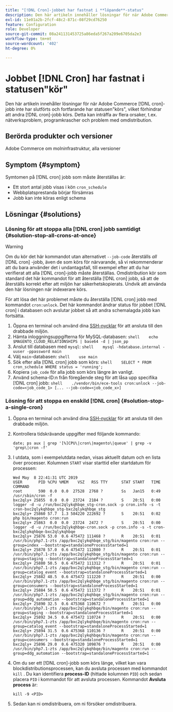 ```yaml
---
title: "[!DNL Cron]-jobbet har fastnat i **löpande**-status"
description: Den här artikeln innehåller lösningar för när Adobe Commerce [!DNL cron] jobb inte har slutförts och kvarstår i körningsstatus, vilket förhindrar att andra [!DNL cron] jobb körs. Detta kan inträffa av flera orsaker, t.ex. nätverksproblem, programkrascher och problem med omdistribution.
exl-id: 11e01a2b-2fcf-48c2-871c-08f29cd76250
feature: Configuration
role: Developer
source-git-commit: 08a241131453725a86eda5f267a209e6705da2e3
workflow-type: tm+mt
source-wordcount: '402'
ht-degree: 0%

---
```


# Jobbet [!DNL Cron] har fastnat i statusen&quot;kör&quot;

Den här artikeln innehåller lösningar för när Adobe Commerce [!DNL cron]-jobb inte har slutförts och fortfarande har statusen&quot;körs&quot;, vilket förhindrar att andra [!DNL cron]-jobb körs. Detta kan inträffa av flera orsaker, t.ex. nätverksproblem, programkrascher och problem med omdistribution.

## Berörda produkter och versioner

Adobe Commerce om molninfrastruktur, alla versioner

## Symptom {#symptom}

Symtomen på [!DNL cron] jobb som måste återställas är:

* Ett stort antal jobb visas i kön `cron_schedule`
* Webbplatsprestanda börjar försämras
* Jobb kan inte köras enligt schema

## Lösningar {#solutions}

### Lösning för att stoppa alla [!DNL cron] jobb samtidigt {#solution-stop-all-crons-at-once}

>[!WARNING]
>
>Om du kör det här kommandot utan alternativet `--job-code` återställs *all* [!DNL cron] -jobb, även de som körs för närvarande, så vi rekommenderar att du bara använder det i undantagsfall, till exempel efter att du har verifierat att alla [!DNL cron]-jobb måste återställas. Omdistribution kör som standard det här kommandot för att återställa [!DNL cron] jobb, så att de återställs korrekt efter att miljön har säkerhetskopierats. Undvik att använda den här lösningen när indexerare körs.

För att lösa det här problemet måste du återställa [!DNL cron] jobb med kommandot `cron:unlock`. Det här kommandot ändrar status för jobbet [!DNL cron] i databasen och avslutar jobbet så att andra schemalagda jobb kan fortsätta.

1. Öppna en terminal och använd dina [SSH-nycklar](https://experienceleague.adobe.com/sv/docs/commerce-cloud-service/user-guide/develop/secure-connections) för att ansluta till den drabbade miljön.
1. Hämta inloggningsuppgifterna för MySQL-databasen:    ```shell    echo $MAGENTO_CLOUD_RELATIONSHIPS | base64 -d | json_pp    ```
1. Anslut till databasen med `mysql`:    ```shell    mysql -hdatabase.internal -uuser -ppassword main    ```
1. Välj `main`-databasen:    ```shell    use main    ```
1. Sök efter alla [!DNL cron] jobb som körs:    ```shell    SELECT * FROM cron_schedule WHERE status = 'running';    ```
1. Kopiera `job_code` för alla jobb som körs längre än vanligt.
1. Använd schema-ID:n från föregående steg för att låsa upp specifika [!DNL cron] jobb:    ```shell    ./vendor/bin/ece-tools cron:unlock --job-code=<job_code_1> [... --job-code=<job_code_x>]    ```

### Lösning för att stoppa en enskild [!DNL cron] {#solution-stop-a-single-cron}

1. Öppna en terminal och använd dina [SSH-nycklar](https://experienceleague.adobe.com/sv/docs/commerce-cloud-service/user-guide/develop/secure-connections) för att ansluta till den drabbade miljön.
1. Kontrollera tidskrävande uppgifter med följande kommando:

   ```date; ps aux | grep '[%]CPU\|cron\|magento\|queue' | grep -v 'grep\|cron -f'```

1. I utdata, som i exempelutdata nedan, visas aktuellt datum och en lista över processer. Kolumnen `START` visar starttid eller startdatum för processen:

   ```
   Wed May  8 22:41:31 UTC 2019
   USER       PID %CPU %MEM    VSZ   RSS TTY      STAT START   TIME COMMAND
   root       590  0.0  0.0  27528  2768 ?        Ss   Jan15   0:49 /usr/sbin/cron -f
   bxc2qly+ 25855  0.0  0.0  23724  2184 ?        S    20:51   0:00 logger -d -u /run/bxc2qlykqhbqe_stg-cron.sock -p cron.info -s -t cron-bxc2qlykqhbqe_stg-bxc2qlykqhbqe_stg
   bxc2qly+ 25860 57.7  1.3 584220 222692 ?       S    20:51   0:02 php bin/magento cron:run
   bxc2qly+ 25863  0.0  0.0  23724  2472 ?        S    20:51   0:00 logger -d -u /run/bxc2qlykqhbqe-cron.sock -p cron.info -s -t cron-bxc2qlykqhbqe-bxc2qlykqhbqe
   bxc2qly+ 25876 53.0  0.6 475472 111468 ?       R    20:51   0:01 /usr/bin/php7.1-zts /app/bxc2qlykqhbqe_stg/bin/magento cron:run --group=index --bootstrap=standaloneProcessStarted=1
   bxc2qly+ 25878 57.0  0.6 475472 112080 ?       R    20:51   0:01 /usr/bin/php7.1-zts /app/bxc2qlykqhbqe_stg/bin/magento cron:run --group=staging --bootstrap=standaloneProcessStarted=1
   bxc2qly+ 25880 50.5  0.6 475472 111312 ?       R    20:51   0:01 /usr/bin/php7.1-zts /app/bxc2qlykqhbqe_stg/bin/magento cron:run --group=catalog_event --bootstrap=standaloneProcessStarted=1
   bxc2qly+ 25882 48.5  0.6 475472 111220 ?       R    20:51   0:00 /usr/bin/php7.1-zts /app/bxc2qlykqhbqe_stg/bin/magento cron:run --group=consumers --bootstrap=standaloneProcessStarted=1
   bxc2qly+ 25884 50.5  0.6 475472 111372 ?       R    20:51   0:01 /usr/bin/php7.1-zts /app/bxc2qlykqhbqe_stg/bin/magento cron:run --group=ddg_automation --bootstrap=standaloneProcessStarted=1
   bxc2qly+ 25890 32.5  0.6 475368 110672 ?       R    20:51   0:00 /usr/bin/php7.1-zts /app/bxc2qlykqhbqe/bin/magento cron:run --group=staging --bootstrap=standaloneProcessStarted=1
   bxc2qly+ 25892 34.5  0.6 475472 110724 ?       R    20:51   0:00 /usr/bin/php7.1-zts /app/bxc2qlykqhbqe/bin/magento cron:run --group=catalog_event --bootstrap=standaloneProcessStarted=1
   bxc2qly+ 25894 31.5  0.6 475368 110136 ?       R    20:51   0:00 /usr/bin/php7.1-zts /app/bxc2qlykqhbqe/bin/magento cron:run --group=consumers --bootstrap=standaloneProcessStarted=1
   bxc2qly+ 25896 29.0  0.6 475320 109876 ?       R    20:51   0:00 /usr/bin/php7.1-zts /app/bxc2qlykqhbqe/bin/magento cron:run --group=ddg_automation --bootstrap=standaloneProcessStarted=1
   ```

1. Om du ser ett [!DNL cron]-jobb som körs länge, vilket kan vara blockdistributionsprocessen, kan du avsluta processen med kommandot `kill` . Du kan identifiera **process-ID** (hittade kolumnen `PID`) och sedan placera `PID` i kommandot för att avsluta processen.
Kommandot **Avsluta process** är:

   ```kill -9 <PID>```

1. Sedan kan ni omdistribuera, om ni försöker omdistribuera.
